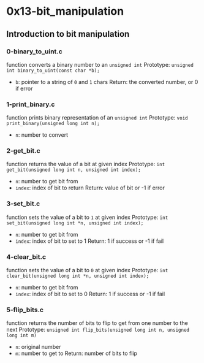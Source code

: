 # 0x13-bit_manipulation

## Introduction to bit manipulation
### 0-binary_to_uint.c
function converts a binary number to an `unsigned int`
Prototype: `unsigned int binary_to_uint(const char *b);`
* `b`: pointer to a string of `0` and `1` chars
Return: the converted number, or 0 if error

### 1-print_binary.c
function prints binary representation of an `unsigned int`
Prototype: `void print_binary(unsigned long int n);`
* `n`: number to convert

### 2-get_bit.c
function returns the value of a bit at given index
Prototype: `int get_bit(unsigned long int n, unsigned int index);`
* `n`: number to get bit from
* `index`: index of bit to return
Return: value of bit or -1 if error

### 3-set_bit.c
function sets the value of a bit to `1` at given index
Prototype: `int set_bit(unsigned long int *n, unsigned int index);`
* `n`: number to get bit from
* `index`: index of bit to set to 1
Return: 1 if success or -1 if fail

### 4-clear_bit.c
function sets the value of a bit to `0` at given index
Prototype: `int clear_bit(unsigned long int *n, unsigned int index);`
* `n`: number to get bit from
* `index`: index of bit to set to 0
Return: 1 if success or -1 if fail

### 5-flip_bits.c
function returns the number of bits to flip to get from one number to the next
Prototype: `unsigned int flip_bits(unsigned long int n, unsigned long int m)`
* `n`: original number
* `m`: number to get to
Return: number of bits to flip

